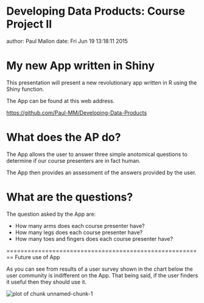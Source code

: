 Developing Data Products: Course Project II
========================================================
author: Paul Mallon
date: Fri Jun 19 13:18:11 2015

My new App written in Shiny
========================================================

This presentation will present a new revolutionary app written in R using the Shiny function.

The App can be found at this web address.

https://github.com/Paul-MM/Developing-Data-Products

What does the AP do?
========================================================

The App allows the user to answer three simple anotomical questions to determine if our course presenters are in fact human.

The App then provides an assessment of the answers provided by the user.


What are the questions?
========================================================
The question asked by the App are:
- How many arms does each course presenter have?
- How many legs does each course presenter have?
- How many toes and fingers does each course presenter have?

========================================================
Future use of App

As you can see from results of a user survey shown in the chart below the user community is indifferent on the App. That being said, if the user finders it useful then they should use it.


![plot of chunk unnamed-chunk-1](DDP-figure/unnamed-chunk-1-1.png) 
